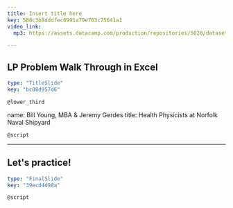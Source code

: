 ```yaml
---
title: Insert title here
key: 588c3b8dddfec6991a79e763c75641a1
video_link:
  mp3: https://assets.datacamp.com/production/repositories/5020/datasets/be5197ecebed0705d03427f9d8425a5299ed99eb/Du_gamla_du_fria.mp3

---
```

## LP Problem Walk Through in Excel

```yaml
type: "TitleSlide"
key: "bc08d957d6"
```

`@lower_third`

name: Bill Young, MBA & Jeremy Gerdes
title: Health Physicists at Norfolk Naval Shipyard


`@script`



---
## Let's practice!

```yaml
type: "FinalSlide"
key: "39ecd4d98a"
```

`@script`


